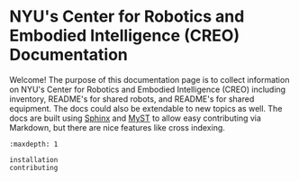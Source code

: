 # NYU's Center for Robotics and Embodied Intelligence (CREO) Documentation 

Welcome! The purpose of this documentation page is to collect information on NYU's Center for Robotics and Embodied Intelligence (CREO) including inventory, README's for shared robots, and README's for shared equipment. The docs could also be extendable to new topics as well.  The docs are built using [Sphinx](https://www.sphinx-doc.org/en/master/) and [MyST](https://myst-parser.readthedocs.io/en/latest/) to allow easy contributing via Markdown, but there are nice features like cross indexing. 

```{toctree}
:maxdepth: 1

installation
contributing
```
